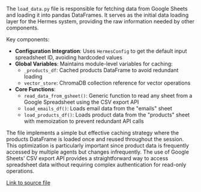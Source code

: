 The `load_data.py` file is responsible for fetching data from Google Sheets and loading it into pandas DataFrames. It serves as the initial data loading layer for the Hermes system, providing the raw information needed by other components.

Key components:
- **Configuration Integration**: Uses `HermesConfig` to get the default input spreadsheet ID, avoiding hardcoded values
- **Global Variables**: Maintains module-level variables for caching:
  - `_products_df`: Cached products DataFrame to avoid redundant loading
  - `vector_store`: ChromaDB collection reference for vector operations
- **Core Functions**:
  - `read_data_from_gsheet()`: Generic function to read any sheet from a Google Spreadsheet using the CSV export API
  - `load_emails_df()`: Loads email data from the "emails" sheet
  - `load_products_df()`: Loads product data from the "products" sheet with memoization to prevent redundant API calls

The file implements a simple but effective caching strategy where the products DataFrame is loaded once and reused throughout the session. This optimization is particularly important since product data is frequently accessed by multiple agents but changes infrequently. The use of Google Sheets' CSV export API provides a straightforward way to access spreadsheet data without requiring complex authentication for read-only operations.

[Link to source file](../../../src/hermes/data_processing/load_data.py) 